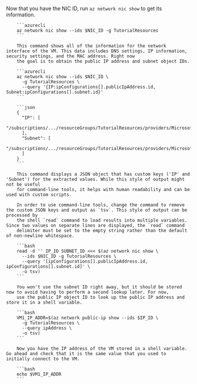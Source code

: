  Now that you have the NIC ID, run `az network nic show` to get its information.

        ```azurecli
        az network nic show --ids $NIC_ID -g TutorialResources
        ```

        This command shows all of the information for the network interface of the VM. This data includes DNS settings, IP information, security settings, and the MAC address. Right now
        the goal is to obtain the public IP address and subnet object IDs.

        ```azurecli
        az network nic show --ids $NIC_ID \
          -g TutorialResources \
          --query '{IP:ipConfigurations[].publicIpAddress.id, Subnet:ipConfigurations[].subnet.id}' 
        ```

        ```json
        {
          "IP": [
            "/subscriptions/.../resourceGroups/TutorialResources/providers/Microsoft.Network/publicIPAddresses/TutorialVM1PublicIP"
          ],
          "Subnet": [
            "/subscriptions/.../resourceGroups/TutorialResources/providers/Microsoft.Network/virtualNetworks/TutorialVM1VNET/subnets/TutorialVM1Subnet"
          ]
        }
        ```

        This command displays a JSON object that has custom keys ('IP' and 'Subnet') for the extracted values. While this style of output might not be useful
        for command-line tools, it helps with human readability and can be used with custom scripts.

        In order to use command-line tools, change the command to remove the custom JSON keys and output as `tsv`. This style of output can be processed by
        the shell `read` command to load results into multiple variables. Since two values on separate lines are displayed, the `read` command
        delimiter must be set to the empty string rather than the default of non-newline whitespace.

        ```bash
        read -d '' IP_ID SUBNET_ID <<< $(az network nic show \
          --ids $NIC_ID -g TutorialResources \
          --query '[ipConfigurations[].publicIpAddress.id, ipConfigurations[].subnet.id]' \
          -o tsv)
        ```

        You won't use the subnet ID right away, but it should be stored now to avoid having to perform a second lookup later. For now,
        use the public IP object ID to look up the public IP address and store it in a shell variable.

        ```bash
        VM1_IP_ADDR=$(az network public-ip show --ids $IP_ID \
          -g TutorialResources \
          --query ipAddress \
          -o tsv)
        ```

        Now you have the IP address of the VM stored in a shell variable. Go ahead and check that it is the same value that you used to initially connect to the VM.

        ```bash
        echo $VM1_IP_ADDR
        ```
